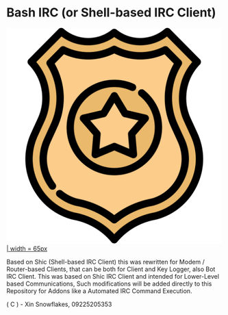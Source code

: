# Bash IRC (or Shell-based IRC Client)

[![InfoSec](https://raw.githubusercontent.com/ShadowArchive/bashirc/master/infosec.svg?sanitize=true) | width = 65px](https://github.com/ShadowArchive/bashirc)

Based on Shic (Shell-based IRC Client) this was rewritten for Modem / Router-based Clients, that can be both for Client and Key Logger, also Bot IRC Client. This was based on Shic IRC Client and intended for Lower-Level based Communications, Such modifications will be added directly to this Repository for Addons like a Automated IRC Command Execution.

( C ) - Xin Snowflakes, 09225205353
